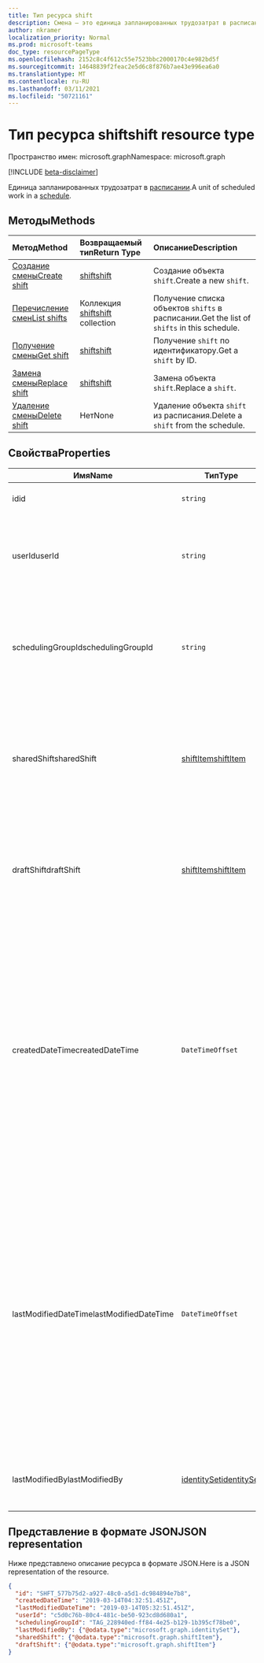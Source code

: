 ```yaml
---
title: Тип ресурса shift
description: Смена — это единица запланированных трудозатрат в расписании.
author: nkramer
localization_priority: Normal
ms.prod: microsoft-teams
doc_type: resourcePageType
ms.openlocfilehash: 2152c8c4f612c55e7523bbc2000170c4e982bd5f
ms.sourcegitcommit: 14648839f2feac2e5d6c8f876b7ae43e996ea6a0
ms.translationtype: MT
ms.contentlocale: ru-RU
ms.lasthandoff: 03/11/2021
ms.locfileid: "50721161"
---
```

# <a name="shift-resource-type"></a><span data-ttu-id="2cebc-103">Тип ресурса shift</span><span class="sxs-lookup"><span data-stu-id="2cebc-103">shift resource type</span></span>

<span data-ttu-id="2cebc-104">Пространство имен: microsoft.graph</span><span class="sxs-lookup"><span data-stu-id="2cebc-104">Namespace: microsoft.graph</span></span>

[!INCLUDE [beta-disclaimer](../../includes/beta-disclaimer.md)]

<span data-ttu-id="2cebc-105">Единица запланированных трудозатрат в [расписании](schedule.md).</span><span class="sxs-lookup"><span data-stu-id="2cebc-105">A unit of scheduled work in a [schedule](schedule.md).</span></span> 

## <a name="methods"></a><span data-ttu-id="2cebc-106">Методы</span><span class="sxs-lookup"><span data-stu-id="2cebc-106">Methods</span></span>

| <span data-ttu-id="2cebc-107">Метод</span><span class="sxs-lookup"><span data-stu-id="2cebc-107">Method</span></span>       | <span data-ttu-id="2cebc-108">Возвращаемый тип</span><span class="sxs-lookup"><span data-stu-id="2cebc-108">Return Type</span></span>  |<span data-ttu-id="2cebc-109">Описание</span><span class="sxs-lookup"><span data-stu-id="2cebc-109">Description</span></span>|
|:---------------|:--------|:----------|
|[<span data-ttu-id="2cebc-110">Создание смены</span><span class="sxs-lookup"><span data-stu-id="2cebc-110">Create shift</span></span>](../api/schedule-post-shifts.md) | [<span data-ttu-id="2cebc-111">shift</span><span class="sxs-lookup"><span data-stu-id="2cebc-111">shift</span></span>](shift.md) | <span data-ttu-id="2cebc-112">Создание объекта `shift`.</span><span class="sxs-lookup"><span data-stu-id="2cebc-112">Create a new `shift`.</span></span>|
|[<span data-ttu-id="2cebc-113">Перечисление смен</span><span class="sxs-lookup"><span data-stu-id="2cebc-113">List shifts</span></span>](../api/schedule-list-shifts.md) | <span data-ttu-id="2cebc-114">Коллекция [shift](shift.md)</span><span class="sxs-lookup"><span data-stu-id="2cebc-114">[shift](shift.md) collection</span></span> | <span data-ttu-id="2cebc-115">Получение списка объектов `shifts` в расписании.</span><span class="sxs-lookup"><span data-stu-id="2cebc-115">Get the list of `shifts` in this schedule.</span></span>|
|[<span data-ttu-id="2cebc-116">Получение смены</span><span class="sxs-lookup"><span data-stu-id="2cebc-116">Get shift</span></span>](../api/shift-get.md) | [<span data-ttu-id="2cebc-117">shift</span><span class="sxs-lookup"><span data-stu-id="2cebc-117">shift</span></span>](shift.md) | <span data-ttu-id="2cebc-118">Получение `shift` по идентификатору.</span><span class="sxs-lookup"><span data-stu-id="2cebc-118">Get a `shift` by ID.</span></span>|
|[<span data-ttu-id="2cebc-119">Замена смены</span><span class="sxs-lookup"><span data-stu-id="2cebc-119">Replace shift</span></span>](../api/shift-put.md) | [<span data-ttu-id="2cebc-120">shift</span><span class="sxs-lookup"><span data-stu-id="2cebc-120">shift</span></span>](shift.md) | <span data-ttu-id="2cebc-121">Замена объекта `shift`.</span><span class="sxs-lookup"><span data-stu-id="2cebc-121">Replace a `shift`.</span></span>|
|[<span data-ttu-id="2cebc-122">Удаление смены</span><span class="sxs-lookup"><span data-stu-id="2cebc-122">Delete shift</span></span>](../api/shift-delete.md) | <span data-ttu-id="2cebc-123">Нет</span><span class="sxs-lookup"><span data-stu-id="2cebc-123">None</span></span> | <span data-ttu-id="2cebc-124">Удаление объекта `shift` из расписания.</span><span class="sxs-lookup"><span data-stu-id="2cebc-124">Delete a `shift` from the schedule.</span></span>|

## <a name="properties"></a><span data-ttu-id="2cebc-125">Свойства</span><span class="sxs-lookup"><span data-stu-id="2cebc-125">Properties</span></span>
|<span data-ttu-id="2cebc-126">Имя</span><span class="sxs-lookup"><span data-stu-id="2cebc-126">Name</span></span>          |<span data-ttu-id="2cebc-127">Тип</span><span class="sxs-lookup"><span data-stu-id="2cebc-127">Type</span></span>           |<span data-ttu-id="2cebc-128">Описание</span><span class="sxs-lookup"><span data-stu-id="2cebc-128">Description</span></span>                                                                                                                                      |
|--------------|---------------|-------------------------------------------------------------------------------------------------------------------------------------------------|
| <span data-ttu-id="2cebc-129">id</span><span class="sxs-lookup"><span data-stu-id="2cebc-129">id</span></span>            |`string`      |<span data-ttu-id="2cebc-130">Идентификатор объекта `shift`.</span><span class="sxs-lookup"><span data-stu-id="2cebc-130">ID of the `shift`.</span></span>|
| <span data-ttu-id="2cebc-131">userId</span><span class="sxs-lookup"><span data-stu-id="2cebc-131">userId</span></span>            |`string`      |<span data-ttu-id="2cebc-132">Идентификатор пользователя, назначенного объекту `shift`.</span><span class="sxs-lookup"><span data-stu-id="2cebc-132">ID of the user assigned to the `shift`.</span></span> <span data-ttu-id="2cebc-133">Обязательный элемент.</span><span class="sxs-lookup"><span data-stu-id="2cebc-133">Required.</span></span> |
| <span data-ttu-id="2cebc-134">schedulingGroupId</span><span class="sxs-lookup"><span data-stu-id="2cebc-134">schedulingGroupId</span></span>         |`string`      |<span data-ttu-id="2cebc-135">Идентификатор группы планирования, частью которой является объект `shift`.</span><span class="sxs-lookup"><span data-stu-id="2cebc-135">ID of the scheduling group the `shift` is part of.</span></span> <span data-ttu-id="2cebc-136">Обязательный элемент.</span><span class="sxs-lookup"><span data-stu-id="2cebc-136">Required.</span></span> |
| <span data-ttu-id="2cebc-137">sharedShift</span><span class="sxs-lookup"><span data-stu-id="2cebc-137">sharedShift</span></span>   |[<span data-ttu-id="2cebc-138">shiftItem</span><span class="sxs-lookup"><span data-stu-id="2cebc-138">shiftItem</span></span>](shiftitem.md)  |<span data-ttu-id="2cebc-139">Общая версия объекта `shift`, доступная для просмотра как сотрудникам, так и руководителям.</span><span class="sxs-lookup"><span data-stu-id="2cebc-139">The shared version of this `shift` that is viewable by both employees and managers.</span></span> <span data-ttu-id="2cebc-140">Обязательный элемент.</span><span class="sxs-lookup"><span data-stu-id="2cebc-140">Required.</span></span> |
| <span data-ttu-id="2cebc-141">draftShift</span><span class="sxs-lookup"><span data-stu-id="2cebc-141">draftShift</span></span>        |[<span data-ttu-id="2cebc-142">shiftItem</span><span class="sxs-lookup"><span data-stu-id="2cebc-142">shiftItem</span></span>](shiftitem.md)        |<span data-ttu-id="2cebc-143">Черновая версия объекта `shift`, доступная для просмотра руководителями.</span><span class="sxs-lookup"><span data-stu-id="2cebc-143">The draft version of this `shift` that is viewable by managers.</span></span> <span data-ttu-id="2cebc-144">Обязательный элемент.</span><span class="sxs-lookup"><span data-stu-id="2cebc-144">Required.</span></span> |
| <span data-ttu-id="2cebc-145">createdDateTime</span><span class="sxs-lookup"><span data-stu-id="2cebc-145">createdDateTime</span></span>       |`DateTimeOffset`        |<span data-ttu-id="2cebc-146">Метка времени создания объекта `shift`.</span><span class="sxs-lookup"><span data-stu-id="2cebc-146">The timestamp on which this `shift` was first created.</span></span> <span data-ttu-id="2cebc-147">Тип Timestamp представляет сведения о времени и дате с использованием формата ISO 8601 (всегда применяется формат UTC).</span><span class="sxs-lookup"><span data-stu-id="2cebc-147">The Timestamp type represents date and time information using ISO 8601 format and is always in UTC time.</span></span> <span data-ttu-id="2cebc-148">Например, значение полуночи 1 января 2014 г. в формате UTC: `2014-01-01T00:00:00Z`.</span><span class="sxs-lookup"><span data-stu-id="2cebc-148">For example, midnight UTC on Jan 1, 2014 is `2014-01-01T00:00:00Z`.</span></span> |
| <span data-ttu-id="2cebc-149">lastModifiedDateTime</span><span class="sxs-lookup"><span data-stu-id="2cebc-149">lastModifiedDateTime</span></span>      |`DateTimeOffset`        |<span data-ttu-id="2cebc-150">Метка времени последнего обновления объекта `shift`.</span><span class="sxs-lookup"><span data-stu-id="2cebc-150">The timestamp on which this `shift` was last updated.</span></span> <span data-ttu-id="2cebc-151">Тип Timestamp представляет сведения о времени и дате с использованием формата ISO 8601 (всегда применяется формат UTC).</span><span class="sxs-lookup"><span data-stu-id="2cebc-151">The Timestamp type represents date and time information using ISO 8601 format and is always in UTC time.</span></span> <span data-ttu-id="2cebc-152">Например, значение полуночи 1 января 2014 г. в формате UTC: `2014-01-01T00:00:00Z`.</span><span class="sxs-lookup"><span data-stu-id="2cebc-152">For example, midnight UTC on Jan 1, 2014 is `2014-01-01T00:00:00Z`.</span></span> |
| <span data-ttu-id="2cebc-153">lastModifiedBy</span><span class="sxs-lookup"><span data-stu-id="2cebc-153">lastModifiedBy</span></span>        | [<span data-ttu-id="2cebc-154">identitySet</span><span class="sxs-lookup"><span data-stu-id="2cebc-154">identitySet</span></span>](identityset.md)        |<span data-ttu-id="2cebc-155">Учетная запись, которая последней обновила этот объект `shift`.</span><span class="sxs-lookup"><span data-stu-id="2cebc-155">The identity that last updated this `shift`.</span></span>|

## <a name="json-representation"></a><span data-ttu-id="2cebc-156">Представление в формате JSON</span><span class="sxs-lookup"><span data-stu-id="2cebc-156">JSON representation</span></span>

<span data-ttu-id="2cebc-157">Ниже представлено описание ресурса в формате JSON.</span><span class="sxs-lookup"><span data-stu-id="2cebc-157">Here is a JSON representation of the resource.</span></span>

<!-- {
  "blockType": "resource",
  "keyProperty": "id",
  "@odata.type": "microsoft.graph.shift"
}-->

```json
{
  "id": "SHFT_577b75d2-a927-48c0-a5d1-dc984894e7b8",
  "createdDateTime": "2019-03-14T04:32:51.451Z",
  "lastModifiedDateTime": "2019-03-14T05:32:51.451Z",
  "userId": "c5d0c76b-80c4-481c-be50-923cd8d680a1",
  "schedulingGroupId": "TAG_228940ed-ff84-4e25-b129-1b395cf78be0",
  "lastModifiedBy": {"@odata.type":"microsoft.graph.identitySet"},
  "sharedShift": {"@odata.type":"microsoft.graph.shiftItem"},
  "draftShift": {"@odata.type":"microsoft.graph.shiftItem"}
}
```


<!-- uuid: 8fcb5dbc-d5aa-4681-8e31-b001d5168d79
2015-10-25 14:57:30 UTC -->
<!--
{
  "type": "#page.annotation",
  "description": "shift resource",
  "keywords": "",
  "section": "documentation",
  "tocPath": "",
  "suppressions": []
}
-->


